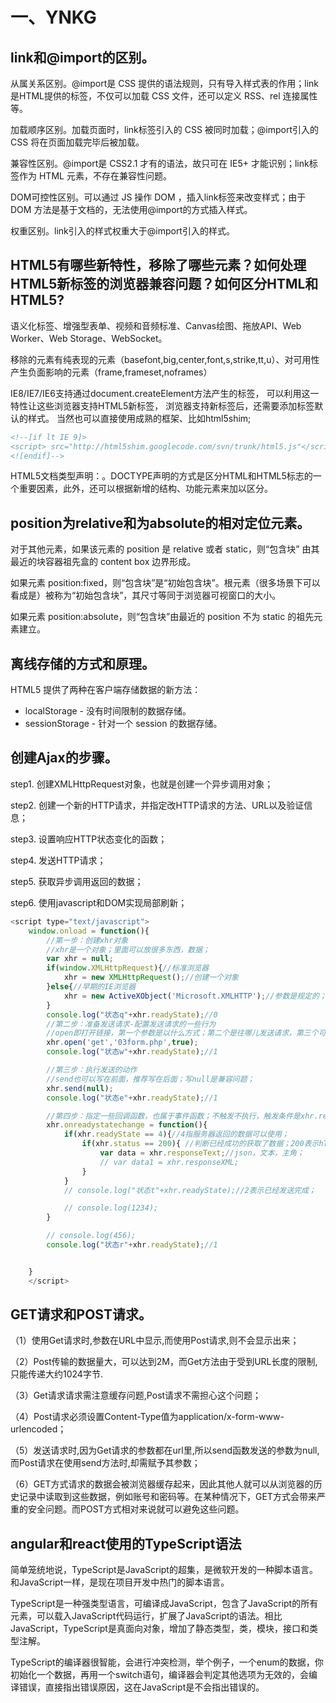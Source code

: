# 一、YNKG

## **link和@import的区别。**

从属关系区别。@import是 CSS 提供的语法规则，只有导入样式表的作用；link是HTML提供的标签，不仅可以加载 CSS 文件，还可以定义 RSS、rel 连接属性等。

加载顺序区别。加载页面时，link标签引入的 CSS 被同时加载；@import引入的 CSS 将在页面加载完毕后被加载。

兼容性区别。@import是 CSS2.1 才有的语法，故只可在 IE5+ 才能识别；link标签作为 HTML 元素，不存在兼容性问题。

DOM可控性区别。可以通过 JS 操作 DOM ，插入link标签来改变样式；由于 DOM 方法是基于文档的，无法使用@import的方式插入样式。

权重区别。link引入的样式权重大于@import引入的样式。



## **HTML5有哪些新特性，移除了哪些元素？如何处理HTML5新标签的浏览器兼容问题？如何区分HTML和HTML5?**

语义化标签、增强型表单、视频和音频标准、Canvas绘图、拖放API、Web Worker、Web Storage、WebSocket。

移除的元素有纯表现的元素（basefont,big,center,font,s,strike,tt,u）、对可用性产生负面影响的元素（frame,frameset,noframes）

IE8/IE7/IE6支持通过document.createElement方法产生的标签， 可以利用这一特性让这些浏览器支持HTML5新标签， 浏览器支持新标签后，还需要添加标签默认的样式。 当然也可以直接使用成熟的框架、比如html5shim; 

```html
<!--[if lt IE 9]> 
<script> src="http://html5shim.googlecode.com/svn/trunk/html5.js"</script> 
<![endif]-->
```

HTML5文档类型声明：<!doctype html>。DOCTYPE声明的方式是区分HTML和HTML5标志的一个重要因素，此外，还可以根据新增的结构、功能元素来加以区分。



## **position为relative和为absolute的相对定位元素。**

对于其他元素，如果该元素的 position 是 relative 或者 static，则“包含块” 由其最近的块容器祖先盒的 content box 边界形成。

如果元素 position:fixed，则“包含块”是“初始包含块”。根元素（很多场景下可以看成是<html>）被称为“初始包含块”，其尺寸等同于浏览器可视窗口的大小。

如果元素 position:absolute，则“包含块”由最近的 position 不为 static 的祖先元素建立。



## **离线存储的方式和原理。**

HTML5 提供了两种在客户端存储数据的新方法：

- localStorage - 没有时间限制的数据存储。
- sessionStorage - 针对一个 session 的数据存储。



## **创建Ajax的步骤。**

step1. 创建XMLHttpRequest对象，也就是创建一个异步调用对象；  

step2. 创建一个新的HTTP请求，并指定改HTTP请求的方法、URL以及验证信息；  

step3. 设置响应HTTP状态变化的函数；  

step4. 发送HTTP请求；  

step5. 获取异步调用返回的数据；  

step6. 使用javascript和DOM实现局部刷新；

```javascript
<script type="text/javascript">
    window.onload = function(){
        //第一步：创建xhr对象
        //xhr是一个对象；里面可以放很多东西，数据；
        var xhr = null;
        if(window.XMLHttpRequest){//标准浏览器
            xhr = new XMLHttpRequest();//创建一个对象
        }else{//早期的IE浏览器
            xhr = new ActiveXObject('Microsoft.XMLHTTP');//参数是规定的；
        }
        console.log("状态q"+xhr.readyState);//0
        //第二步：准备发送请求-配置发送请求的一些行为
        //open即打开链接，第一个参数是以什么方式；第二个是往哪儿发送请求，第三个可以不写，默认true,表示异步，false表示同步；；
        xhr.open('get','03form.php',true);
        console.log("状态w"+xhr.readyState);//1

        //第三步：执行发送的动作
        //send也可以写在前面，推荐写在后面；写null是兼容问题；
        xhr.send(null);
        console.log("状态e"+xhr.readyState);//1

        //第四步：指定一些回调函数，也属于事件函数；不触发不执行，触发条件是xhr.readyState;z这个值有0-4，共5个状态，是由浏览器控制的；
        xhr.onreadystatechange = function(){
            if(xhr.readyState == 4){//4指服务器返回的数据可以使用；
                if(xhr.status == 200){ //判断已经成功的获取了数据；200表示hTTP请求成功；404表示找不到页面；503表示服务器端有语法错误；
                    var data = xhr.responseText;//json，文本，主角；
                    // var data1 = xhr.responseXML;
                }
            }
            // console.log("状态t"+xhr.readyState);//2表示已经发送完成；

            // console.log(1234);
        }

        // console.log(456);
        console.log("状态r"+xhr.readyState);//1


    }
    </script>
```



## **GET请求和POST请求。**

（1）使用Get请求时,参数在URL中显示,而使用Post请求,则不会显示出来； 

（2）Post传输的数据量大，可以达到2M，而Get方法由于受到URL长度的限制,只能传递大约1024字节. 

（3）Get请求请求需注意缓存问题,Post请求不需担心这个问题； 

（4）Post请求必须设置Content-Type值为application/x-form-www-urlencoded； 

（5）发送请求时,因为Get请求的参数都在url里,所以send函数发送的参数为null,而Post请求在使用send方法时,却需赋予其参数； 

（6）GET方式请求的数据会被浏览器缓存起来，因此其他人就可以从浏览器的历史记录中读取到这些数据，例如账号和密码等。在某种情况下，GET方式会带来严重的安全问题。而POST方式相对来说就可以避免这些问题。 



## **angular和react使用的TypeScript语法**

简单笼统地说，TypeScript是JavaScript的超集，是微软开发的一种脚本语言。和JavaScript一样，是现在项目开发中热门的脚本语言。

TypeScript是一种强类型语言，可编译成JavaScript，包含了JavaScript的所有元素，可以载入JavaScript代码运行，扩展了JavaScript的语法。相比JavaScript，TypeScript是真面向对象，增加了静态类型，类，模块，接口和类型注解。

TypeScript的编译器很智能，会进行冲突检测，举个例子，一个enum的数据，你初始化一个数据，再用一个switch语句，编译器会判定其他选项为无效的，会编译错误，直接指出错误原因，这在JavaScript是不会指出错误的。       



